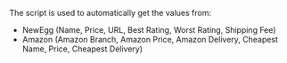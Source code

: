 The script is used to automatically get the values from:
- NewEgg (Name, Price, URL, Best Rating, Worst Rating, Shipping Fee)
- Amazon (Amazon Branch, Amazon Price, Amazon Delivery, Cheapest Name, Price, Cheapest Delivery)